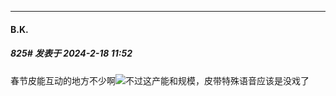 
*****

####  B.K.  
##### 825#       发表于 2024-2-18 11:52

春节皮能互动的地方不少啊<img src="https://static.saraba1st.com/image/smiley/face2017/037.png" referrerpolicy="no-referrer">不过这产能和规模，皮带特殊语音应该是没戏了


